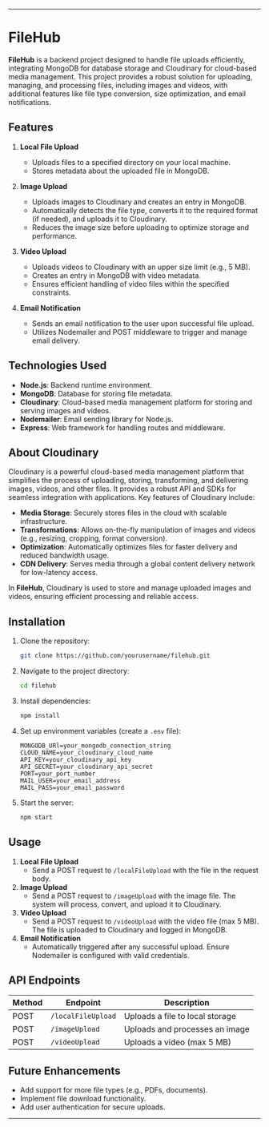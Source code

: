 
---

# FileHub

**FileHub** is a backend project designed to handle file uploads efficiently, integrating MongoDB for database storage and Cloudinary for cloud-based media management. This project provides a robust solution for uploading, managing, and processing files, including images and videos, with additional features like file type conversion, size optimization, and email notifications.

## Features

1. **Local File Upload**
   - Uploads files to a specified directory on your local machine.
   - Stores metadata about the uploaded file in MongoDB.

2. **Image Upload**
   - Uploads images to Cloudinary and creates an entry in MongoDB.
   - Automatically detects the file type, converts it to the required format (if needed), and uploads it to Cloudinary.
   - Reduces the image size before uploading to optimize storage and performance.

3. **Video Upload**
   - Uploads videos to Cloudinary with an upper size limit (e.g., 5 MB).
   - Creates an entry in MongoDB with video metadata.
   - Ensures efficient handling of video files within the specified constraints.

4. **Email Notification**
   - Sends an email notification to the user upon successful file upload.
   - Utilizes Nodemailer and POST middleware to trigger and manage email delivery.

## Technologies Used

- **Node.js**: Backend runtime environment.
- **MongoDB**: Database for storing file metadata.
- **Cloudinary**: Cloud-based media management platform for storing and serving images and videos.
- **Nodemailer**: Email sending library for Node.js.
- **Express**: Web framework for handling routes and middleware.

## About Cloudinary

Cloudinary is a powerful cloud-based media management platform that simplifies the process of uploading, storing, transforming, and delivering images, videos, and other files. It provides a robust API and SDKs for seamless integration with applications. Key features of Cloudinary include:

- **Media Storage**: Securely stores files in the cloud with scalable infrastructure.
- **Transformations**: Allows on-the-fly manipulation of images and videos (e.g., resizing, cropping, format conversion).
- **Optimization**: Automatically optimizes files for faster delivery and reduced bandwidth usage.
- **CDN Delivery**: Serves media through a global content delivery network for low-latency access.

In **FileHub**, Cloudinary is used to store and manage uploaded images and videos, ensuring efficient processing and reliable access.

## Installation

1. Clone the repository:
   ```bash
   git clone https://github.com/yourusername/filehub.git
   ```
2. Navigate to the project directory:
   ```bash
   cd filehub
   ```
3. Install dependencies:
   ```bash
   npm install
   ```
4. Set up environment variables (create a `.env` file):
   ```plaintext
   MONGODB_URl=your_mongodb_connection_string
   CLOUD_NAME=your_cloudinary_cloud_name
   API_KEY=your_cloudinary_api_key
   API_SECRET=your_cloudinary_api_secret
   PORT=your_port_number
   MAIL_USER=your_email_address
   MAIL_PASS=your_email_password
   ```
5. Start the server:
   ```bash
   npm start
   ```

## Usage

1. **Local File Upload**
   - Send a POST request to `/localFileUpload` with the file in the request body.
2. **Image Upload**
   - Send a POST request to `/imageUpload` with the image file. The system will process, convert, and upload it to Cloudinary.
3. **Video Upload**
   - Send a POST request to `/videoUpload` with the video file (max 5 MB). The file is uploaded to Cloudinary and logged in MongoDB.
4. **Email Notification**
   - Automatically triggered after any successful upload. Ensure Nodemailer is configured with valid credentials.

## API Endpoints

| Method | Endpoint           | Description                          |
|--------|--------------------|--------------------------------------|
| POST   | `/localFileUpload`    | Uploads a file to local storage      |
| POST   | `/imageUpload`    | Uploads and processes an image       |
| POST   | `/videoUpload`    | Uploads a video (max 5 MB)           |

## Future Enhancements

- Add support for more file types (e.g., PDFs, documents).
- Implement file download functionality.
- Add user authentication for secure uploads.


---

